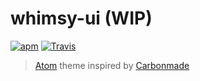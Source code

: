 # whimsy-ui (WIP)
[![apm](https://img.shields.io/apm/dm/whimsy-ui.svg)](https://atom.io/themes/whimsy-ui) [![Travis](https://img.shields.io/travis/rdydns/whimsy-ui.svg)](https://travis-ci.org/rdydns/whimsy-ui)

> [Atom](https://atom.io/) theme inspired by [Carbonmade](https://carbonmade.com/)
